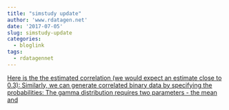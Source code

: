 ```yaml
---
title: "simstudy update"
author: 'www.rdatagen.net'
date: '2017-07-05'
slug: simstudy-update
categories:
  - bloglink
tags:
  - rdatagennet
---
```


[Here is the the estimated correlation (we would expect an estimate close to 0.3): Similarly, we can generate correlated binary data by specifying the probabilities: The gamma distribution requires two parameters - the mean and<i class="fas fa-external-link-alt"></i>](https://www.rdatagen.net/post/simstudy-update-two-functions-for-correlation/)

